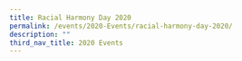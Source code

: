 ```yaml
---
title: Racial Harmony Day 2020
permalink: /events/2020-Events/racial-harmony-day-2020/
description: ""
third_nav_title: 2020 Events
---
```

